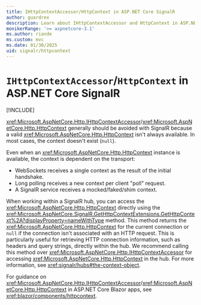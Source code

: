 ```yaml
---
title: IHttpContextAccessor/HttpContext in ASP.NET Core SignalR
author: guardrex
description: Learn about IHttpContextAccessor and HttpContext in ASP.NET Core SignalR.
monikerRange: '>= aspnetcore-3.1'
ms.author: riande
ms.custom: mvc
ms.date: 01/30/2025
uid: signalr/httpcontext
---
```

# `IHttpContextAccessor`/`HttpContext` in ASP.NET Core SignalR

[!INCLUDE[](~/includes/not-latest-version-without-not-supported-content.md)]

<xref:Microsoft.AspNetCore.Http.IHttpContextAccessor>/<xref:Microsoft.AspNetCore.Http.HttpContext> generally should be avoided with SignalR because a valid <xref:Microsoft.AspNetCore.Http.HttpContext> isn't always available. In most cases, the context doesn't exist (`null`).

Even when an <xref:Microsoft.AspNetCore.Http.HttpContext> instance is available, the context is dependent on the transport:

* WebSockets receives a single context as the result of the initial handshake.
* Long polling receives a new context per client "poll" request.
* A SignalR service receives a mocked/faked/shim context.

When working within a SignalR hub, you can access the <xref:Microsoft.AspNetCore.Http.HttpContext> directly using the <xref:Microsoft.AspNetCore.SignalR.GetHttpContextExtensions.GetHttpContext%2A?displayProperty=nameWithType> method. This method returns the <xref:Microsoft.AspNetCore.Http.HttpContext> for the current connection or `null` if the connection isn't associated with an HTTP request. This is particularly useful for retrieving HTTP connection information, such as headers and query strings, directly within the hub. We recommend calling this method over <xref:Microsoft.AspNetCore.Http.IHttpContextAccessor> for accessing <xref:Microsoft.AspNetCore.Http.HttpContext> in the hub. For more information, see <xref:signalr/hubs#the-context-object>.

For guidance on <xref:Microsoft.AspNetCore.Http.IHttpContextAccessor>/<xref:Microsoft.AspNetCore.Http.HttpContext> in ASP.NET Core Blazor apps, see <xref:blazor/components/httpcontext>.
